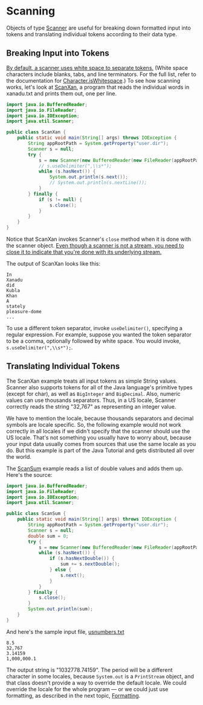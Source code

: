 # Scanning

Objects of type [Scanner](https://docs.oracle.com/javase/8/docs/api/java/util/Scanner.html) are useful for breaking down formatted input into tokens and translating individual tokens according to their data type.

## Breaking Input into Tokens

<u>By default, a scanner uses white space to separate tokens.</u> (White space characters include blanks, tabs, and line terminators. For the full list, refer to the documentation for [Character.isWhitespace](https://docs.oracle.com/javase/8/docs/api/java/lang/Character.html#isWhitespace-char-).) To see how scanning works, let's look at [ScanXan](https://docs.oracle.com/javase/tutorial/essential/io/examples/ScanXan.java), a program that reads the individual words in xanadu.txt and prints them out, one per line.

```java
import java.io.BufferedReader;
import java.io.FileReader;
import java.io.IOException;
import java.util.Scanner;

public class ScanXan {
    public static void main(String[] args) throws IOException {
        String appRootPath = System.getProperty("user.dir");
        Scanner s = null;
        try {
            s = new Scanner(new BufferedReader(new FileReader(appRootPath + "/essential/io/xanadu.txt")));
            // s.useDelimiter(",\\s*");
            while (s.hasNext()) {
                System.out.println(s.next());
                // System.out.println(s.nextLine());
            }
        } finally {
            if (s != null) {
                s.close();
            }
        }
    }
}
```

Notice that ScanXan invokes Scanner's `close` method when it is done with the scanner object. <u>Even though a scanner is not a stream, you need to close it to indicate that you're done with its underlying stream.</u>

The output of ScanXan looks like this:

```
In
Xanadu
did
Kubla
Khan
A
stately
pleasure-dome
...
```

To use a different token separator, invoke `useDelimiter()`, specifying a regular expression. For example, suppose you wanted the token separator to be a comma, optionally followed by white space. You would invoke, `s.useDelimiter(",\\s*");`.

## Translating Individual Tokens

The ScanXan example treats all input tokens as simple String values. Scanner also supports tokens for all of the Java language's primitive types (except for char), as well as `BigInteger` and `BigDecimal`. Also, numeric values can use thousands separators. Thus, in a US locale, Scanner correctly reads the string "32,767" as representing an integer value.

We have to mention the locale, because thousands separators and decimal symbols are locale specific. So, the following example would not work correctly in all locales if we didn't specify that the scanner should use the US locale. That's not something you usually have to worry about, because your input data usually comes from sources that use the same locale as you do. But this example is part of the Java Tutorial and gets distributed all over the world.

The [ScanSum](https://docs.oracle.com/javase/tutorial/essential/io/examples/ScanSum.java) example reads a list of double values and adds them up. Here's the source:

```java
import java.io.BufferedReader;
import java.io.FileReader;
import java.io.IOException;
import java.util.Scanner;

public class ScanSum {
    public static void main(String[] args) throws IOException {
        String appRootPath = System.getProperty("user.dir");
        Scanner s = null;
        double sum = 0;
        try {
            s = new Scanner(new BufferedReader(new FileReader(appRootPath + "/essential/io/usnumbers.txt")));
            while (s.hasNext()) {
                if (s.hasNextDouble()) {
                    sum += s.nextDouble();
                } else {
                    s.next();
                }
            }
        } finally {
            s.close();
        }
        System.out.println(sum);
    }
}
```

And here's the sample input file, [usnumbers.txt](https://docs.oracle.com/javase/tutorial/essential/io/examples/usnumbers.txt)

```
8.5
32,767
3.14159
1,000,000.1
```

The output string is "1032778.74159". The period will be a different character in some locales, because `System.out` is a `PrintStream` object, and that class doesn't provide a way to override the default locale. We could override the locale for the whole program — or we could just use formatting, as described in the next topic, [Formatting](formatting.md).